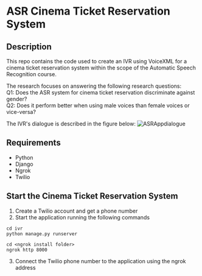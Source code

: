 # ASR Cinema Ticket Reservation System

## Description
This repo contains the code used to create an IVR using VoiceXML for a cinema ticket reservation system within the scope of the Automatic Speech Recognition course.  

The research focuses on answering the following research questions:  
Q1: Does the ASR system for cinema ticket reservation discriminate against gender?  
Q2: Does it perform better when using male voices than female voices or vice-versa?  

The IVR's dialogue is described in the figure below:
![ASRAppdialogue](https://user-images.githubusercontent.com/43996861/173687790-f3f6e3a1-93d9-4598-8d20-55902429fc0d.png)

## Requirements
* Python
* Django
* Ngrok
* Twilio 

## Start the Cinema Ticket Reservation System

1. Create a Twilio account and get a phone number
2. Start the application running the following commands
 ```
cd ivr
python manage.py runserver

cd <ngrok install folder>
ngrok http 8000
```
3. Connect the Twilio phone number to the application using the ngrok address 


